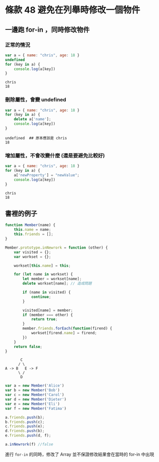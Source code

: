 # 條款 48 避免在列舉時修改一個物件

## 一邊跑 for-in ，同時修改物件

### 正常的情況

```javascript
var a = { name: "chris", age: 18 }
undefined
for (key in a) {
    console.log(a[key])
}
```

```shell
chris
18
```

### 刪除屬性，會變 undefined

```javascript
var a = { name: "chris", age: 18 }
for (key in a) {
    delete a['name'];
    console.log(a[key])
}
```

```shell
undefined  ## 原本應該是 chris
18
```

### 增加屬性，不會改變什麼 (還是要避免比較好)

```javascript
var a = { name: "chris", age: 18 }
for (key in a) {
    a['newProperty'] = "newValue";
    console.log(a[key])
}
```

```shell
chris
18
```

## 書裡的例子

```javascript
function Member(name) {
    this.name = name;
    this.friends = [];
}

Member.prototype.inNewrork = function (other) {
    var visited = {};
    var workset = {};

    workset[this.name] = this;

    for (let name in workset) {
        let member = workset[name];
        delete workset[name]; // 造成問題

        if (name in visited) {
            continue;
        }

        visited[name] = member;
        if (member === other) {
            return true;
        }
        member.friends.forEach(function(firend) {
            workset[firend.name] = firend;
        })
    }
    return false;
}
```

```
       C
      / \
A -> B   E -> F
      \ /
       D
```

```javascript
var a = new Member('Alice')
var b = new Member('Bob')
var c = new Member('Carol')
var d = new Member('Dieter')
var e = new Member('Eli')
var f = new Member('Fatima')

a.friends.push(b);
b.friends.push(c);
c.friends.push(e);
d.friends.push(b);
e.friends.push(d, f);

a.inNewrork(f) //false
```

進行 `for-in` 的同時，修改了 Array 並不保證修改結果會在當時的 for-in 中出現
